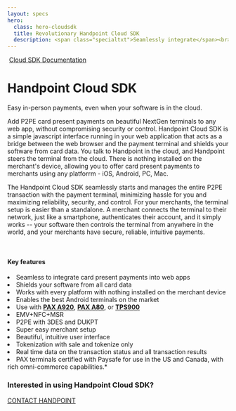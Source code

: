 ```yaml
---
layout: specs
hero: 
  class: hero-cloudsdk
  title: Revolutionary Handpoint Cloud SDK
  description: <span class="specialtxt">Seamlessly integrate</span><br>card present payments<br>into any web app
---
```


<div class="section section-internal">
	<div class="container">
		<div class="row">
			<div class="col-md-3 col-sm-4 section-internal-left">
				<img src="https://handpoint.imgix.net/Website%20refresh%20photos/graphics/cloudsdkgraphic.png?" class="img-responsive" alt=""/>
				<a class="btn btn-default bt-custom-out" href="https://www.handpoint.com/docs/device/Cloud/" role="button">Cloud SDK Documentation</a>
			</div>
			<div class="col-md-8 col-sm-8">
				<h1>Handpoint Cloud SDK</h1>
				<p>Easy in-person payments, even when your software is in the cloud.</p>
				<p>Add P2PE card present payments on beautiful NextGen terminals to any web app, without compromising security or control. Handpoint Cloud SDK is a simple javascript interface running in your web application that acts as a bridge between the web browser and the payment terminal and shields your software from card data. You talk to Handpoint in the cloud, and Handpoint steers the terminal from the cloud. There is nothing installed on the merchant's device, allowing you to offer card present payments to merchants using any platforrm - iOS, Android, PC, Mac.</p>
				<p>The Handpoint Cloud SDK seamlessly starts and manages the entire P2PE transaction with the payment terminal, minimizing hassle for you and maximizing reliability, security, and control. For your merchants, the terminal setup is easier than a standalone. A merchant connects the terminal to their network, just like a smartphone, authenticates their account, and it simply works -- your software then controls the terminal from anywhere in the world, and your merchants have secure, reliable, intuitive payments.</p><br>
				<h4>Key features</h4>
				<li>Seamless to integrate card present payments into web apps</li>
				<li>Shields your software from all card data</li>
				<li>Works with every platform with nothing installed on the merchant device</li>
				<li>Enables the best Android terminals on the market</li>
				<li>Use with <b><a href="/specs/paxa920">PAX A920</a></b>, <b><a href="/specs/paxa80">PAX A80</a></b>, or <b><a href="/specs/tps900">TPS900</a></b></li>
				<li>EMV+NFC+MSR</li>
				<li>P2PE with 3DES and DUKPT</li>
				<li>Super easy merchant setup</li>
				<li>Beautiful, intuitive user interface</li>
				<li>Tokenization with sale and tokenize only</li>
				<li>Real time data on the transaction status and all transaction results</li>
				<li>PAX terminals certified with Paysafe for use in the US and Canada, with rich omni-commerce capabilities.*</li>
			</div>
		</div>
	</div>
</div>
<!-- END main content -->
	
<div class="section section-form">
	<div class="container">
		<h3>Interested in using Handpoint Cloud SDK?</h3>
		<a class="btn btn-default bt-custom-out-wh" href="/contact" role="button">CONTACT HANDPOINT</a>
	</div>	
</div>

